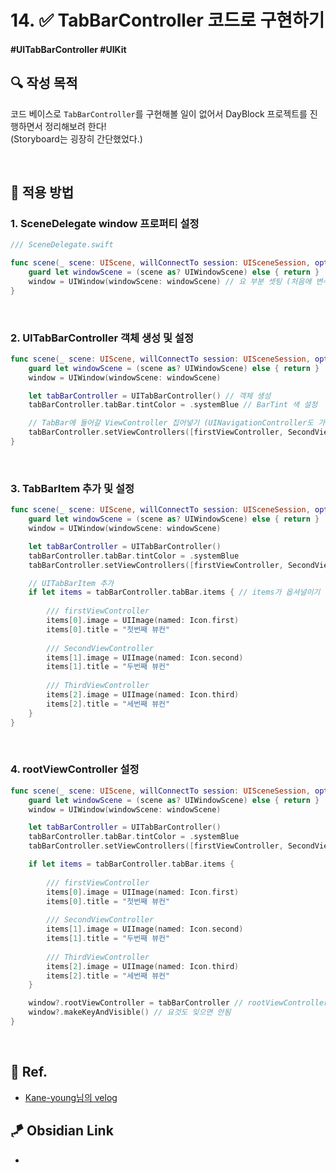 # 14. ✅ TabBarController 코드로 구현하기

#### #UITabBarController #UIKit 

## **🔍** 작성 목적

코드 베이스로 `TabBarController`를 구현해볼 일이 없어서 DayBlock 프로젝트를 진행하면서 정리해보려 한다!   
(Storyboard는 굉장히 간단했었다.)

<br>

## 📌 적용 방법

### 1. SceneDelegate window 프로퍼티 설정

~~~swift
/// SceneDelegate.swift

func scene(_ scene: UIScene, willConnectTo session: UISceneSession, options connectionOptions: UIScene.ConnectionOptions) {
    guard let windowScene = (scene as? UIWindowScene) else { return }
    window = UIWindow(windowScene: windowScene) // 요 부분 셋팅 (처음에 변수명이 _ 로 되어있음)
}
~~~

<br>

### 2. UITabBarController 객체 생성 및 설정

~~~swift
func scene(_ scene: UIScene, willConnectTo session: UISceneSession, options connectionOptions: UIScene.ConnectionOptions) {
    guard let windowScene = (scene as? UIWindowScene) else { return }
    window = UIWindow(windowScene: windowScene)

    let tabBarController = UITabBarController() // 객체 생성
    tabBarController.tabBar.tintColor = .systemBlue // BarTint 색 설정

    // TabBar에 들어갈 ViewController 집어넣기 (UINavigationController도 가능!) ⭐️
    tabBarController.setViewControllers([firstViewController, SecondViewController, ThirdViewController], animated: true)
}
~~~

<br>

### 3. TabBarItem 추가 및 설정

~~~swift
func scene(_ scene: UIScene, willConnectTo session: UISceneSession, options connectionOptions: UIScene.ConnectionOptions) {
    guard let windowScene = (scene as? UIWindowScene) else { return }
    window = UIWindow(windowScene: windowScene)

    let tabBarController = UITabBarController()
    tabBarController.tabBar.tintColor = .systemBlue
    tabBarController.setViewControllers([firstViewController, SecondViewController, ThirdViewController], animated: true)

    // UITabBarItem 추가
    if let items = tabBarController.tabBar.items { // items가 옵셔널이기 때문에 바인딩
    
        /// firstViewController
        items[0].image = UIImage(named: Icon.first)
        items[0].title = "첫번째 뷰컨"
        
        /// SecondViewController
        items[1].image = UIImage(named: Icon.second)
        items[1].title = "두번째 뷰컨"
        
        /// ThirdViewController
        items[2].image = UIImage(named: Icon.third)
        items[2].title = "세번째 뷰컨"
    }
}
~~~

<br>

### 4. rootViewController 설정

~~~swift
func scene(_ scene: UIScene, willConnectTo session: UISceneSession, options connectionOptions: UIScene.ConnectionOptions) {
    guard let windowScene = (scene as? UIWindowScene) else { return }
    window = UIWindow(windowScene: windowScene)

    let tabBarController = UITabBarController()
    tabBarController.tabBar.tintColor = .systemBlue
    tabBarController.setViewControllers([firstViewController, SecondViewController, ThirdViewController], animated: true)

    if let items = tabBarController.tabBar.items {
    
        /// firstViewController
        items[0].image = UIImage(named: Icon.first)
        items[0].title = "첫번째 뷰컨"
        
        /// SecondViewController
        items[1].image = UIImage(named: Icon.second)
        items[1].title = "두번째 뷰컨"
        
        /// ThirdViewController
        items[2].image = UIImage(named: Icon.third)
        items[2].title = "세번째 뷰컨"
    }

    window?.rootViewController = tabBarController // rootViewController를 TabBarController로 지정
    window?.makeKeyAndVisible() // 요것도 잊으면 안됨
}
~~~

<br>

## 💌 Ref.
- [Kane-young님의 velog](https://velog.io/@leeyoungwoozz/iOS-storyboard-%EA%B0%80-%EC%95%84%EB%8B%8C-%EC%BD%94%EB%93%9C%EB%A1%9C-UI-%EA%B5%AC%ED%98%84%ED%95%98%EA%B8%B0-Navigation-Controller)


## 🪁 Obsidian Link
- 